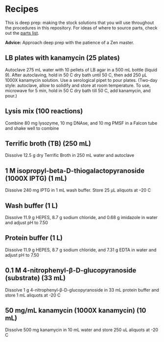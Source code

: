 # Recipes

This is deep prep: making the stock solutions that you will use throughout the procedures in this repository. For ideas of where to source parts, check out the [parts list](https://docs.google.com/spreadsheets/d/106pUlbfcXcYa9Vg8fXZFAt3Imil9BYLZ1ztZ-R9lcZw/edit?usp=sharing).

**Advice:** Approach deep prep with the patience of a Zen master.

## LB plates with kanamycin (25 plates)

Autoclave 275 mL water with 10 pellets of LB agar in a 500 mL bottle (liquid 9). After autoclaving, hold in 50 C dry bath until 50 C, then add 250 μL 1000X kanamycin solution. Use a serological pipet to pour plates. (Two-day style: autoclave, allow to solidify and store at room temperature. To use, microwave for 5 min, hold in 50 C dry bath till 50 C, add kanamycin, and pour.)

## Lysis mix (100 reactions)

Combine 80 mg lysozyme, 10 mg DNAse, and 10 mg PMSF in a Falcon tube and shake well to combine

## Terrific broth (TB) (250 mL)

Dissolve 12.5 g dry Terrific Broth in 250 mL water and autoclave

## 1 M isopropyl-beta-D-thiogalactopyranoside (1000X IPTG) (1 mL)

Dissolve 240 mg IPTG in 1 mL wash buffer. Store 25 μL aliquots at –20 C

## Wash buffer (1 L)

Dissolve 11.9 g HEPES, 8.7 g sodium chloride, and 0.68 g imidazole in water and adjust pH to 7.50

## Protein buffer (1 L)

Dissolve 11.9 g HEPES, 8.7 g sodium chloride, and 7.31 g EDTA in water and adjust pH to 7.50

## 0.1 M 4-nitrophenyl-β-D-glucopyranoside (substrate) (33 mL)

Dissolve 1 g 4-nitrophenyl-β-D-glucopyranoside in 33 mL protein buffer and store 1 mL aliquots at -20 C

## 50 mg/mL kanamycin (1000X kanamycin) (10 mL)

Dissolve 500 mg kanamycin in 10 mL water and store 250 uL aliquots at -20 C 

